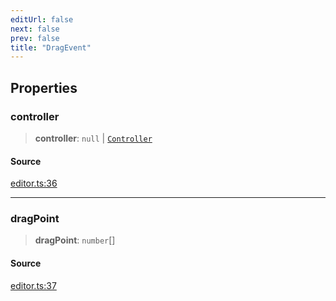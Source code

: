 ```yaml
---
editUrl: false
next: false
prev: false
title: "DragEvent"
---
```


## Properties

### controller

> **controller**: `null` \| [`Controller`](/api-core/classes/controller/)

#### Source

[editor.ts:36](https://github.com/dgmjs/dgmjs/blob/main/packages/core/src/editor.ts#L36)

***

### dragPoint

> **dragPoint**: `number`[]

#### Source

[editor.ts:37](https://github.com/dgmjs/dgmjs/blob/main/packages/core/src/editor.ts#L37)
